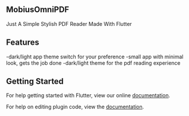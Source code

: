 ## MobiusOmniPDF

Just A Simple Stylish PDF Reader Made With Flutter

## Features

-dark/light app theme switch for your preference
-small app with minimal look, gets the job done
-dark/light theme for the pdf reading experience

## Getting Started

For help getting started with Flutter, view our online
[documentation](https://flutter.io/).

For help on editing plugin code, view the [documentation](https://flutter.io/platform-plugins/#edit-code).

